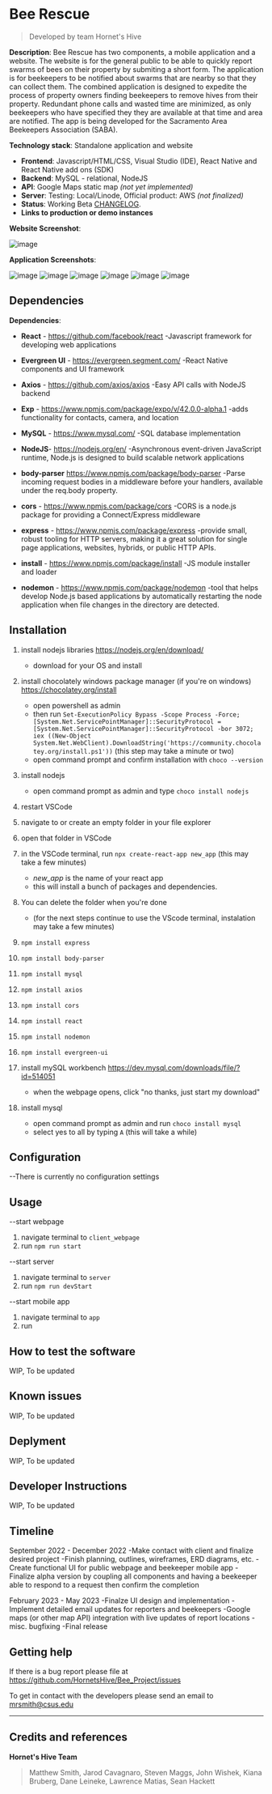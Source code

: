 # Bee Rescue
> Developed by team Hornet's Hive

**Description**:  Bee Rescue has two components, a mobile application and a website. The website is for the general public to be able to quickly report swarms of bees on their property by submiting a short form. The application is for beekeepers to be notified about swarms that are nearby so that they can collect them. The combined application is designed to expedite the process of property owners finding beekeepers to remove hives from their property. Redundant phone calls and wasted time are minimized, as only beekeepers who have specified they they are available at that time and area are notified. The app is being developed for the Sacramento Area Beekeepers Association (SABA).

 **Technology stack**: Standalone application and website
  - **Frontend**: Javascript/HTML/CSS, Visual Studio (IDE), React Native and React Native add ons (SDK)
  - **Backend**: MySQL - relational, NodeJS
  - **API**: Google Maps static map *(not yet implemented)*
  - **Server**: Testing: Local/Linode, Official product: AWS *(not finalized)*
  - **Status**: Working Beta [CHANGELOG](CHANGELOG.md).
  - **Links to production or demo instances**

**Website Screenshot**:

![image](https://user-images.githubusercontent.com/31836580/205386331-446fddb4-d866-4358-a9fb-48b4f22cc698.png)

**Application Screenshots**:

![image](https://user-images.githubusercontent.com/31836580/205385750-7063e857-e5bf-4e67-b474-95151b6d7152.png)
![image](https://user-images.githubusercontent.com/31836580/205385767-ce102a7d-4f81-4c70-b570-aeb9243a4f8f.png)
![image](https://user-images.githubusercontent.com/31836580/205385806-daa9205c-80ef-4b13-81da-8c148dcf8b07.png)
![image](https://user-images.githubusercontent.com/31836580/205385823-c9fdae69-e687-4812-a54d-eb5dd0a07792.png)
![image](https://user-images.githubusercontent.com/31836580/205385853-c20da159-c14b-4e3c-9ec1-22cf0f42f5c9.png)
![image](https://user-images.githubusercontent.com/31836580/205385884-2baf3d41-4c18-4427-a699-b50b5ec59f98.png)

## Dependencies
**Dependencies**:

- **React** - https://github.com/facebook/react
   -Javascript framework for developing web applications
- **Evergreen UI** - https://evergreen.segment.com/
   -React Native components and UI framework
- **Axios** - https://github.com/axios/axios
   -Easy API calls with NodeJS backend
- **Exp** - https://www.npmjs.com/package/expo/v/42.0.0-alpha.1
   -adds functionality for contacts, camera, and location

- **MySQL** - https://www.mysql.com/
   -SQL database implementation

- **NodeJS**- https://nodejs.org/en/
   -Asynchronous event-driven JavaScript runtime, Node.js is designed to build scalable network applications
- **body-parser** https://www.npmjs.com/package/body-parser
   -Parse incoming request bodies in a middleware before your handlers, available under the req.body property.
- **cors** - https://www.npmjs.com/package/cors
   -CORS is a node.js package for providing a Connect/Express middleware
- **express** - https://www.npmjs.com/package/express
   -provide small, robust tooling for HTTP servers, making it a great solution for single page applications, websites, hybrids, or public HTTP APIs.
- **install** - https://www.npmjs.com/package/install
   -JS module installer and loader
- **nodemon** - https://www.npmjs.com/package/nodemon
   -tool that helps develop Node.js based applications by automatically restarting the node application when file changes in the directory are detected.

## Installation

1. install nodejs libraries https://nodejs.org/en/download/
   - download for your OS and install

2. install chocolately windows package manager (if you're on windows) https://chocolatey.org/install
   - open powershell as admin 
   - then run `Set-ExecutionPolicy Bypass -Scope Process -Force; [System.Net.ServicePointManager]::SecurityProtocol = [System.Net.ServicePointManager]::SecurityProtocol -bor 3072; iex ((New-Object System.Net.WebClient).DownloadString('https://community.chocolatey.org/install.ps1'))` (this step may take a minute or two)
   - open command prompt and confirm installation with `choco --version`

3. install nodejs
   - open command prompt as admin and type `choco install nodejs`

4. restart VSCode
5. navigate to or create an empty folder in your file explorer
6. open that folder in VSCode
7. in the VSCode terminal, run `npx create-react-app new_app` (this may take a few minutes)
   - *new_app* is the name of your react app
   - this will install a bunch of packages and dependencies.
8. You can delete the folder when you're done
   - (for the next steps continue to use the VScode terminal, instalation may take a few minutes)
9. `npm install express`
10. `npm install body-parser`
11. `npm install mysql`
12. `npm install axios`
13. `npm install cors`
14. `npm install react`
15. `npm install nodemon`
16. `npm install evergreen-ui`

17. install mySQL workbench https://dev.mysql.com/downloads/file/?id=514051
    - when the webpage opens, click "no thanks, just start my download"
18. install mysql
    - open command prompt as admin and run `choco install mysql`
    - select yes to all by typing `A` (this will take a while) 

## Configuration
--There is currently no configuration settings

## Usage
--start webpage
1. navigate terminal to `client_webpage`
2. run `npm run start`

--start server
1. navigate terminal to `server`
2. run `npm run devStart`

--start mobile app
1. navigate terminal to `app`
2. run 

## How to test the software
WIP, To be updated

## Known issues
WIP, To be updated

## Deplyment
WIP, To be updated

## Developer Instructions
WIP, To be updated

## Timeline
September 2022 - December 2022
-Make contact with client and finalize desired project
-Finish planning, outlines, wireframes, ERD diagrams, etc.
-Create functional UI for public webpage and beekeeper mobile app
-Finalize alpha version by coupling all components and having a beekeeper
   able to respond to a request then confirm the completion

February 2023 - May 2023
-Finalze UI design and implementation
-Implement detailed email updates for reporters and beekeepers
-Google maps (or other map API) integration with live updates of report locations
-misc. bugfixing
-Final release

## Getting help
If there is a bug report please file at https://github.com/HornetsHive/Bee_Project/issues

To get in contact with the developers please send an email to mrsmith@csus.edu


----

## Credits and references
**Hornet's Hive Team**
> Matthew Smith, Jarod Cavagnaro, Steven Maggs, John Wishek, Kiana Bruberg, Dane Leineke, Lawrence Matias, Sean Hackett


